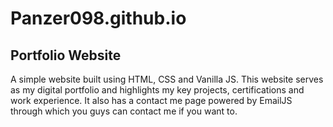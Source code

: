 # Panzer098.github.io 
## Portfolio Website

A simple website built using HTML, CSS and Vanilla JS. This website serves as my digital portfolio and highlights my key projects, certifications and work experience. It also has a contact me page powered by EmailJS through which you guys can contact me if you want to. 

